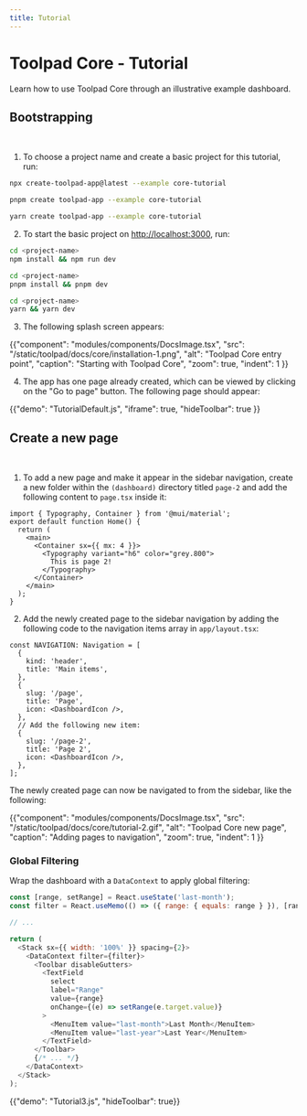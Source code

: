 ```yaml
---
title: Tutorial
---
```


# Toolpad Core - Tutorial

<p class="description">Learn how to use Toolpad Core through an illustrative example dashboard.</p>

## Bootstrapping

<br/>

1. To choose a project name and create a basic project for this tutorial, run:

<codeblock storageKey="package-manager">

```bash npm
npx create-toolpad-app@latest --example core-tutorial
```

```bash pnpm
pnpm create toolpad-app --example core-tutorial
```

```bash yarn
yarn create toolpad-app --example core-tutorial
```

  </codeblock>

2. To start the basic project on [http://localhost:3000](http://localhost:3000/), run:

<codeblock storageKey="package-manager">

```bash npm
cd <project-name>
npm install && npm run dev
```

```bash pnpm
cd <project-name>
pnpm install && pnpm dev
```

```bash yarn
cd <project-name>
yarn && yarn dev
```

</codeblock>

3. The following splash screen appears:

{{"component": "modules/components/DocsImage.tsx", "src": "/static/toolpad/docs/core/installation-1.png", "alt": "Toolpad Core entry point", "caption": "Starting with Toolpad Core", "zoom": true, "indent": 1 }}

4. The app has one page already created, which can be viewed by clicking on the "Go to page" button. The following page should appear:

{{"demo": "TutorialDefault.js", "iframe": true, "hideToolbar": true }}

## Create a new page

<br/>

1. To add a new page and make it appear in the sidebar navigation, create a new folder within the `(dashboard)` directory titled `page-2` and add the following content to `page.tsx` inside it:

```tsx
import { Typography, Container } from '@mui/material';
export default function Home() {
  return (
    <main>
      <Container sx={{ mx: 4 }}>
        <Typography variant="h6" color="grey.800">
          This is page 2!
        </Typography>
      </Container>
    </main>
  );
}
```

2. Add the newly created page to the sidebar navigation by adding the following code to the navigation items array in `app/layout.tsx`:

```tsx
const NAVIGATION: Navigation = [
  {
    kind: 'header',
    title: 'Main items',
  },
  {
    slug: '/page',
    title: 'Page',
    icon: <DashboardIcon />,
  },
  // Add the following new item:
  {
    slug: '/page-2',
    title: 'Page 2',
    icon: <DashboardIcon />,
  },
];
```

The newly created page can now be navigated to from the sidebar, like the following:

{{"component": "modules/components/DocsImage.tsx", "src": "/static/toolpad/docs/core/tutorial-2.gif", "alt": "Toolpad Core new page", "caption": "Adding pages to navigation", "zoom": true, "indent": 1 }}

### Global Filtering

Wrap the dashboard with a `DataContext` to apply global filtering:

```js
const [range, setRange] = React.useState('last-month');
const filter = React.useMemo(() => ({ range: { equals: range } }), [range]);

// ...

return (
  <Stack sx={{ width: '100%' }} spacing={2}>
    <DataContext filter={filter}>
      <Toolbar disableGutters>
        <TextField
          select
          label="Range"
          value={range}
          onChange={(e) => setRange(e.target.value)}
        >
          <MenuItem value="last-month">Last Month</MenuItem>
          <MenuItem value="last-year">Last Year</MenuItem>
        </TextField>
      </Toolbar>
      {/* ... */}
    </DataContext>
  </Stack>
);
```

{{"demo": "Tutorial3.js", "hideToolbar": true}}
